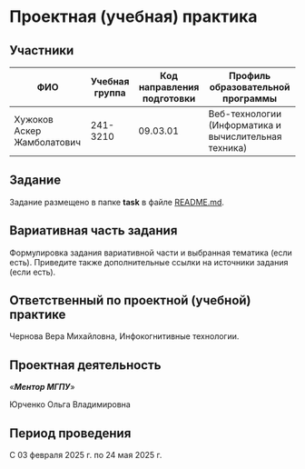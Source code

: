 # Проектная (учебная) практика

## Участники

| ФИО                        | Учебная группа | Код направления подготовки | Профиль образовательной программы                     |
| -------------------------- | -------------- | -------------------------- | ----------------------------------------------------- |
| Хужоков Аскер Жамболатович | 241-3210       | 09.03.01                   | Веб-технологии (Информатика и вычислительная техника) |

## Задание

Задание размещено в папке **task** в файле [README.md](task/README.md).

## Вариативная часть задания

Формулировка задания вариативной части и выбранная тематика (если есть). Приведите также дополнительные ссылки на источники задания (если есть).

## Ответственный по проектной (учебной) практике

Чернова Вера Михайловна, Инфокогнитивные технологии.

## Проектная деятельность

«**_Ментор МГПУ_**»

Юрченко Ольга Владимировна

## Период проведения

С 03 февраля 2025 г. по 24 мая 2025 г.
